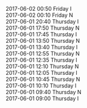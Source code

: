 2017-06-02 00:50 Friday  I  
2017-06-02 00:10 Friday  N  
2017-06-01 20:40 Thursday  I  
2017-06-01 17:50 Thursday  N  
2017-06-01 17:45 Thursday  I  
2017-06-01 13:50 Thursday  N  
2017-06-01 13:40 Thursday  I  
2017-06-01 12:55 Thursday  N  
2017-06-01 12:35 Thursday  I  
2017-06-01 12:10 Thursday  N  
2017-06-01 12:05 Thursday  I  
2017-06-01 10:45 Thursday  N  
2017-06-01 10:10 Thursday  I  
2017-06-01 09:40 Thursday  N  
2017-06-01 09:00 Thursday  I  
